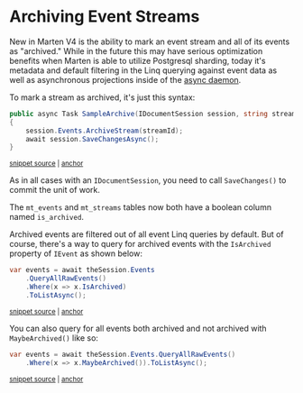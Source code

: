 # Archiving Event Streams

New in Marten V4 is the ability to mark an event stream and all of its events as "archived." While
in the future this may have serious optimization benefits when Marten is able to utilize
Postgresql sharding, today it's metadata and default filtering in the Linq querying against event
data as well as asynchronous projections inside of the [async daemon](/events/projections/async-daemon).

To mark a stream as archived, it's just this syntax:

<!-- snippet: sample_archive_stream_usage -->
<a id='snippet-sample_archive_stream_usage'></a>
```cs
public async Task SampleArchive(IDocumentSession session, string streamId)
{
    session.Events.ArchiveStream(streamId);
    await session.SaveChangesAsync();
}
```
<sup><a href='https://github.com/JasperFx/marten/blob/master/src/EventSourcingTests/archiving_events.cs#L27-L35' title='Snippet source file'>snippet source</a> | <a href='#snippet-sample_archive_stream_usage' title='Start of snippet'>anchor</a></sup>
<!-- endSnippet -->

As in all cases with an `IDocumentSession`, you need to call `SaveChanges()` to commit the
unit of work.

The `mt_events` and `mt_streams` tables now both have a boolean column named `is_archived`.

Archived events are filtered out of all event Linq queries by default. But of course, there's a way
to query for archived events with the `IsArchived` property of `IEvent` as shown below:

<!-- snippet: sample_querying_for_archived_events -->
<a id='snippet-sample_querying_for_archived_events'></a>
```cs
var events = await theSession.Events
    .QueryAllRawEvents()
    .Where(x => x.IsArchived)
    .ToListAsync();
```
<sup><a href='https://github.com/JasperFx/marten/blob/master/src/EventSourcingTests/archiving_events.cs#L166-L173' title='Snippet source file'>snippet source</a> | <a href='#snippet-sample_querying_for_archived_events' title='Start of snippet'>anchor</a></sup>
<!-- endSnippet -->

You can also query for all events both archived and not archived with `MaybeArchived()`
like so:

<!-- snippet: sample_query_for_maybe_archived_events -->
<a id='snippet-sample_query_for_maybe_archived_events'></a>
```cs
var events = await theSession.Events.QueryAllRawEvents()
    .Where(x => x.MaybeArchived()).ToListAsync();
```
<sup><a href='https://github.com/JasperFx/marten/blob/master/src/EventSourcingTests/archiving_events.cs#L197-L202' title='Snippet source file'>snippet source</a> | <a href='#snippet-sample_query_for_maybe_archived_events' title='Start of snippet'>anchor</a></sup>
<!-- endSnippet -->

